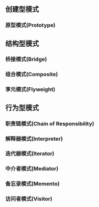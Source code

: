 #

## 创建型模式

### 原型模式(Prototype)

## 结构型模式

### 桥接模式(Bridge)

### 组合模式(Composite)

### 享元模式(Flyweight)

## 行为型模式

### 职责链模式(Chain of Responsibility)

### 解释器模式(Interpreter)

### 迭代器模式(Iterator)

### 中介者模式(Mediator)

### 备忘录模式(Memento)

### 访问者模式(Visitor)
